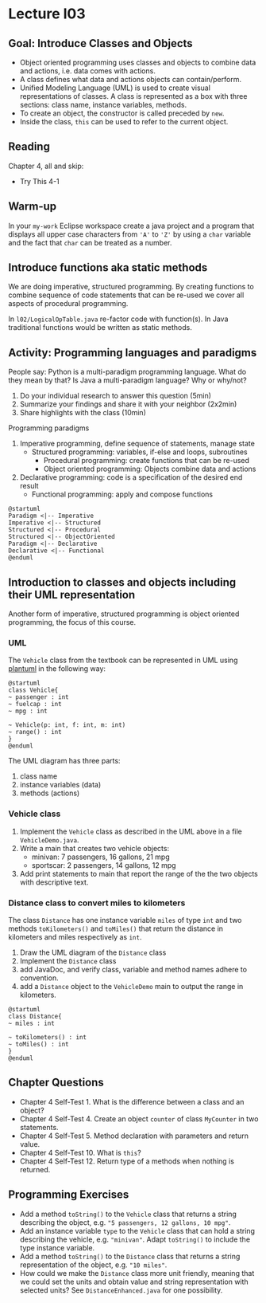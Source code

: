 # Lecture l03

## Goal: Introduce Classes and Objects

- Object oriented programming uses classes and objects to combine data and actions, i.e. data comes with actions.
- A class defines what data and actions objects can contain/perform.
- Unified Modeling Language (UML) is used to create visual representations of classes. A class is represented as a box with three sections: class name, instance variables, methods.
- To create an object, the constructor is called preceded by `new`.
- Inside the class, `this` can be used to refer to the current object.
 

## Reading
Chapter 4, all and skip:
- Try This 4-1


## Warm-up
In your `my-work` Eclipse workspace create a java project and a program that displays all upper case characters from `'A'` to `'Z'` by using a `char` variable and the fact that `char` can be treated as a number.

## Introduce functions aka static methods
We are doing imperative, structured programming. By creating functions to combine sequence of code statements that can be re-used we cover all aspects of procedural programming.

In `l02/LogicalOpTable.java` re-factor code with function(s). In Java traditional functions would be written as static methods.


## Activity: Programming languages and paradigms
People say: Python is a multi-paradigm programming language. What do they mean by that? Is Java a multi-paradigm language? Why or why/not?

1. Do your individual research to answer this question (5min)
2. Summarize your findings and share it with your neighbor (2x2min)
3. Share highlights with the class (10min)

Programming paradigms
1. Imperative programming, define sequence of statements, manage state
    - Structured programming: variables, if-else and loops, subroutines
        - Procedural programming: create functions that can be re-used
        - Object oriented programming: Objects combine data and actions
2. Declarative programming: code is a specification of the desired end result
    - Functional programming: apply and compose functions
    
```plantuml
@startuml
Paradigm <|-- Imperative
Imperative <|-- Structured
Structured <|-- Procedural
Structured <|-- ObjectOriented
Paradigm <|-- Declarative
Declarative <|-- Functional
@enduml
```


## Introduction to classes and objects including their UML representation
Another form of imperative, structured programming is object oriented programming, the focus of this course.

### UML
The `Vehicle` class from the textbook can be represented in UML using [plantuml](https://plantuml.com/class-diagram) in the following way:

```plantuml
@startuml
class Vehicle{
~ passenger : int
~ fuelcap : int
~ mpg : int

~ Vehicle(p: int, f: int, m: int)
~ range() : int
}
@enduml
```

The UML diagram has three parts:
1. class name
2. instance variables (data)
3. methods (actions)

### Vehicle class
1. Implement the `Vehicle` class as described in the UML above in a file `VehicleDemo.java`.
2. Write a main that creates two vehicle objects:
    - minivan: 7 passengers, 16 gallons, 21 mpg
    - sportscar: 2 passengers, 14 gallons, 12 mpg
3. Add print statements to main that report the range of the the two objects with descriptive text. 

### Distance class to convert miles to kilometers

The class `Distance` has one instance variable `miles` of type `int` and two methods `toKilometers()` and `toMiles()` that return the distance in kilometers and miles respectively as `int`.


1. Draw the UML diagram of the `Distance` class
2. Implement the `Distance` class 
3. add JavaDoc, and verify class, variable and method names adhere to convention.
4. add a `Distance` object to the `VehicleDemo` main to output the range in kilometers.

```plantuml
@startuml
class Distance{
~ miles : int
	
~ toKilometers() : int
~ toMiles() : int
}
@enduml
```

## Chapter Questions
- Chapter 4 Self-Test 1. What is the difference between a class and an object?
- Chapter 4 Self-Test 4. Create an object `counter` of class `MyCounter` in two statements. 
- Chapter 4 Self-Test 5. Method declaration with parameters and return value.
- Chapter 4 Self-Test 10. What is `this`?
- Chapter 4 Self-Test 12. Return type of a methods when nothing is returned.


## Programming Exercises
- Add a method `toString()` to the `Vehicle` class that returns a string describing the object, e.g. `"5 passengers, 12 gallons, 10 mpg"`.
- Add an instance variable `type` to the `Vehicle` class that can hold a string describing the vehicle, e.g. `"minivan"`. Adapt `toString()` to include the type instance variable.
- Add a method `toString()` to the `Distance` class that returns a string representation of the object, e.g. `"10 miles"`.
- How could we make the `Distance` class more unit friendly, meaning that we could set the units and obtain value and string representation with selected units? See `DistanceEnhanced.java` for one possibility.
